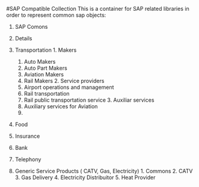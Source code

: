 #SAP Compatible Collection 
This is a container for SAP related libraries in order to represent common sap objects:
1. SAP Comons
2. Details
  1. Transportation
    1. Makers
      1. Auto Makers
      2. Auto Part Makers
      3. Aviation Makers
      4. Rail Makers
    2. Service providers
      1. Airport operations and management
      2. Rail transportation
      3. Rail public transportation service
    3. Auxiliar services
      1. Auxiliary services for Aviation
      2. 
      
  2. Food
  3. Insurance
  4. Bank
  5. Telephony
  6. Generic Service Products ( CATV, Gas, Electricity)
    1. Commons
    2. CATV
    3. Gas Delivery
    4. Electricity Distribuitor
    5. Heat Provider

